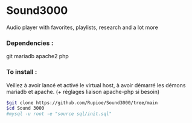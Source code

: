 # Sound3000
Audio player with favorites, playlists, research and a lot more

### Dependencies :
git
mariadb
apache2
php

### To install :
Veillez à avoir lancé et activé le virtual host, à avoir démarré les démons mariadb et apache. (+ réglages liaison apache-php si besoin)
```sh
$git clone https://github.com/Rupioe/Sound3000/tree/main
$cd Sound 3000
#mysql -u root -e "source sql/init.sql"
 ```
